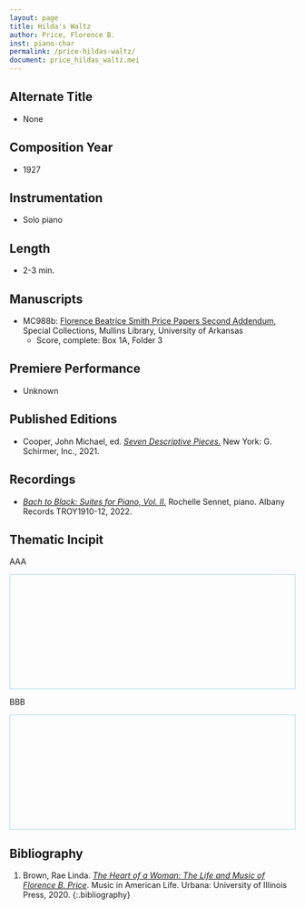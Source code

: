 ```yaml
---
layout: page
title: Hilda's Waltz
author: Price, Florence B.
inst: piano-char
permalink: /price-hildas-waltz/
document: price_hildas_waltz.mei
---
```


## Alternate Title
- None

## Composition Year
- 1927

## Instrumentation
- Solo piano

## Length
- 2-3 min.

## Manuscripts
- MC988b: <a href="https://uark.as.atlas-sys.com/repositories/2/resources/696/" target="_blank">Florence Beatrice Smith Price Papers Second Addendum</a>, Special Collections, Mullins Library, University of Arkansas
    * Score, complete: Box 1A, Folder 3

## Premiere Performance
- Unknown

## Published Editions
- Cooper, John Michael, ed. <a href="https://www.wisemusicclassical.com/work/61376/Seven-Descriptive-Pieces/" target="_blank">*Seven Descriptive Pieces.*</a> New York: G. Schirmer, Inc., 2021.

## Recordings
- <a href="https://www.albanyrecords.com/mm5/merchant.mvc?Screen=PROD&Product_Code=TROY1910-12" target="_black">*Bach to Black: Suites for Piano, Vol. II.*</a> Rochelle Sennet, piano. Albany Records TROY1910-12, 2022.

## Thematic Incipit
AAA
<div>
  <div id="app" class="panel" style="border: 1px solid lightblue; min-height: 200px;"></div>
</div>

<script type="module">
  import 'https://www.verovio.org/javascript/app/verovio-app.js';

  const options = {
      defaultView: 'responsive', // default is 'responsive', alternative is 'document'
      defaultZoom: 3, // 0-7, default is 4
      enableResponsive: true, // default is true
      enableDocument: true, // default is true
  }

  // Create the app - here with an empty option object
  const app = new Verovio.App(document.getElementById("app"), options);

 export { options, app };

  // Load a file (MEI or MusicXML)
  fetch("{{site.baseurl}}/assets/mei/{{page.document}}")
      .then(function(response) {
          return response.text();
      })
      .then(function(text) {
          app.loadData(text);
      });

</script>

BBB
<div>
  <div id="app" class="panel" style="border: 1px solid lightblue; min-height: 200px;"></div>
</div>

<script type="module">
  import 'https://www.verovio.org/javascript/app/verovio-app.js';

  const options = {
      defaultView: 'responsive', // default is 'responsive', alternative is 'document'
      defaultZoom: 3, // 0-7, default is 4
      enableResponsive: true, // default is true
      enableDocument: true, // default is true
  }

  // Create the app - here with an empty option object
  const app = new Verovio.App(document.getElementById("app"), options);

 export { options, app };

  // Load a file (MEI or MusicXML)
  fetch("{{site.baseurl}}/assets/mei/{{page.document}}")
      .then(function(response) {
          return response.text();
      })
      .then(function(text) {
          app.loadData(text);
      });

</script>

## Bibliography
1. Brown, Rae Linda. <a href="https://www.worldcat.org/title/1122800180" target="_blank">*The Heart of a Woman: The Life and Music of Florence B. Price*</a>. Music in American Life. Urbana: University of Illinois Press, 2020.
{:.bibliography}
